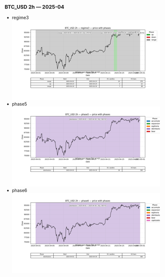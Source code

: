 ### BTC_USD 2h — 2025-04

- regime3
![BTC_USD_2h_regime3_2025-04_phase_price.png](outputs/fourier/phase_monthly/BTC_USD/2h/2025/2025-04/BTC_USD_2h_regime3_2025-04_phase_price.png)
- phase5
![BTC_USD_2h_phase5_2025-04_phase_price.png](outputs/fourier/phase_monthly/BTC_USD/2h/2025/2025-04/BTC_USD_2h_phase5_2025-04_phase_price.png)
- phase6
![BTC_USD_2h_phase6_2025-04_phase_price.png](outputs/fourier/phase_monthly/BTC_USD/2h/2025/2025-04/BTC_USD_2h_phase6_2025-04_phase_price.png)